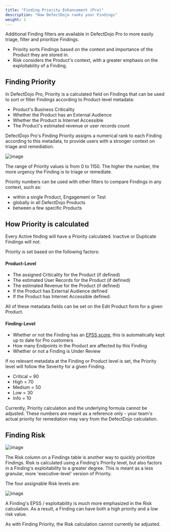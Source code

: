 ```yaml
---
title: "Finding Priority Enhancement (Pro)"
description: "How DefectDojo ranks your Findings"
weight: 1
---
```


Additional Finding filters are available in DefectDojo Pro to more easily triage, filter and prioritize Findings.

* Priority sorts Findings based on the context and importance of the Product they are stored in.
* Risk considers the Product's context, with a greater emphasis on the exploitability of a Finding.

## Finding Priority

In DefectDojo Pro, Priority is a calculated field on Findings that can be used to sort or filter Findings according to Product-level metadata:

- Product's Business Criticality
- Whether the Product has an External Audience
- Whether the Product is Internet Accessible
- The Product's estimated revenue or user records count

DefectDojo Pro's Finding Priority assigns a numerical rank to each Finding according to this metadata, to provide users with a stronger context on triage and remediation.

![image](images/pro_finding_priority.png)

The range of Priority values is from 0 to 1150.  The higher the number, the more urgency the Finding is to triage or remediate.

Priority numbers can be used with other filters to compare Findings in any context, such as:

* within a single Product, Engagement or Test
* globally in all DefectDojo Products
* between a few specific Products

## How Priority is calculated

Every Active finding will have a Priority calculated.  Inactive or Duplicate Findings will not.

Priority is set based on the following factors:

#### Product-Level

- The assigned Criticality for the Product (if defined)
- The estimated User Records for the Product (if defined)
- The estimated Revenue for the Product (if defined)
- If the Product has External Audience defined
- If the Product has Internet Accessible defined.

All of these metadata fields can be set on the Edit Product form for a given Product.

#### Finding-Level

- Whether or not the Finding has an [EPSS score](/en/working_with_findings/intro_to_findings/#monitor-current-vulnerabilities-using-cves-and-epss-scores-pro-feature), this is automatically kept up to date for Pro customers
- How many Endpoints in the Product are affected by this Finding
- Whether or not a Finding is Under Review

If no relevant metadata at the Finding or Product level is set, the Priority level will follow the Severity for a given Finding.

- Critical = 90
- High = 70
- Medium = 50
- Low = 30
- Info = 10

Currently, Priority calculation and the underlying formula cannot be adjusted.  These numbers are meant as a reference only - your team's actual priority for remediation may vary from the DefectDojo calculation.

## Finding Risk

![image](images/risk_table.png)

The Risk column on a Findings table is another way to quickly prioritize Findings.  Risk is calculated using a Finding's Priority level, but also factors in a Finding's exploitability to a greater degree.  This is meant as a less granular, more 'executive-level' version of Priority.

The four assignable Risk levels are:

![image](images/pro_risk_levels.png)

A Finding's EPSS / exploitability is much more emphasized in the Risk calculation.  As a result, a Finding can have both a high priority and a low risk value.

As with Finding Priority, the Risk calculation cannot currently be adjusted.
